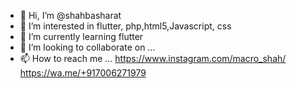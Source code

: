 - 👋 Hi, I’m @shahbasharat
- 👀 I’m interested in flutter, php,html5,Javascript, css
- 🌱 I’m currently learning flutter 
- 💞️ I’m looking to collaborate on ...
- 📫 How to reach me ...
https://www.instagram.com/macro_shah/
https://wa.me/+917006271979
<!---
shahbasharat/shahbasharat is a ✨ special ✨ repository because its `README.md` (this file) appears on your GitHub profile.
You can click the Preview link to take a look at your changes.
--->
